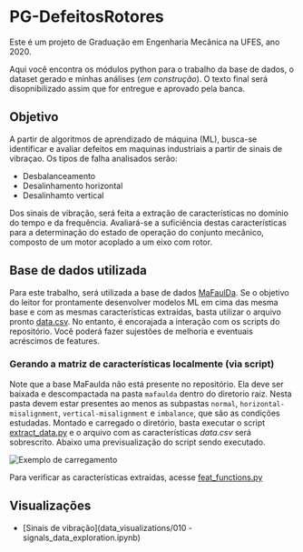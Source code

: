 # PG-DefeitosRotores

Este é um projeto de Graduação em Engenharia Mecânica na UFES, ano 2020.

Aqui você encontra os módulos python para o trabalho da base de dados, o dataset gerado e minhas análises (*em construção*). O texto final será disopnibilizado assim que for entregue e aprovado pela banca.

## Objetivo

A partir de algoritmos de aprendizado de máquina (ML), busca-se identificar e avaliar defeitos em maquinas industriais a partir de sinais de vibraçao. Os tipos de falha analisados serão:

* Desbalanceamento
* Desalinhamento horizontal
* Desalinhamto vertical

Dos sinais de vibração, será feita a extração de características no domínio do tempo e da frequência. Avaliará-se a suficiência destas características para a determinação do estado de operação do conjunto mecânico, composto de um motor acoplado a um eixo com rotor. 

## Base de dados utilizada

Para este trabalho, será utilizada a base de dados [MaFaulDa](http://www02.smt.ufrj.br/~offshore/mfs/page_01.html#SEC1). Se o objetivo do leitor for prontamente desenvolver modelos ML em cima das mesma base e com as mesmas características extraídas, basta utilizar o arquivo pronto [data.csv](data.csv). No entanto, é encorajada a interação com os scripts do repositório. Você poderá fazer sujestões de melhoria e eventuais acréscimos de features.

### Gerando a matriz de características localmente (via script)

Note que a base MaFaulda não está presente no repositório. Ela deve ser baixada e descompactada na pasta  `mafaulda` dentro do diretorio raiz. Nesta pasta devem estar presentes ao menos as subpastas `normal`, `horizontal-misalignment`, `vertical-misalignment` e `imbalance`, que são as condições estudadas. Montado e carregado o diretório, basta executar o script [extract_data.py](extract_data.py) e o arquivo com as características *data.csv* será sobrescrito. Abaixo uma previsualização do script sendo executado.

![Exemplo de carregamento](https://media.giphy.com/media/qreDqbIdpIINndTqZ2/giphy.gif)

Para verificar as características extraídas, acesse [feat_functions.py](feat_functions.py)

## Visualizações

* [Sinais de vibração](data_visualizations/010 - signals_data_exploration.ipynb)

